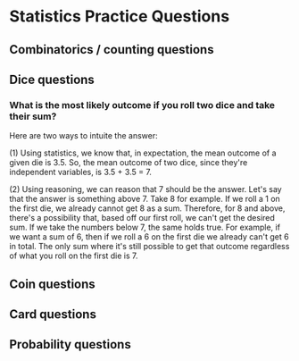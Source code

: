 # Statistics Practice Questions

## Combinatorics / counting questions

## Dice questions

### What is the most likely outcome if you roll two dice and take their sum?

Here are two ways to intuite the answer:

(1) Using statistics, we know that, in expectation, the mean outcome of a given die is 3.5. So, the mean outcome of two dice, since they're independent variables, is 3.5 + 3.5 = 7. 

(2) Using reasoning, we can reason that 7 should be the answer. Let's say that the answer is something above 7. Take 8 for example. If we roll a 1 on the first die, we already cannot get 8 as a sum. Therefore, for 8 and above, there's a possibility that, based off our first roll, we can't get the desired sum. If we take the numbers below 7, the same holds true. For example, if we want a sum of 6, then if we roll a 6 on the first die we already can't get 6 in total. The only sum where it's still possible to get that outcome regardless of what you roll on the first die is 7. 
 
## Coin questions

## Card questions

## Probability questions
